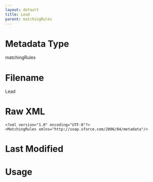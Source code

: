 ```yaml
---
layout: default
title: Lead
parent: matchingRules
---
```

# Metadata Type
matchingRules


# Filename 
Lead


# Raw XML
```
<?xml version="1.0" encoding="UTF-8"?>
<MatchingRules xmlns="http://soap.sforce.com/2006/04/metadata"/>
```


# Last Modified


# Usage
